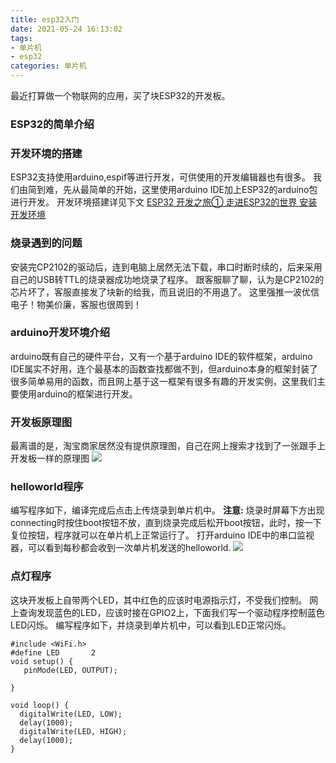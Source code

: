 ```yaml
---
title: esp32入门
date: 2021-05-24 16:13:02
tags: 
- 单片机
- esp32
categories: 单片机
---
```

最近打算做一个物联网的应用，买了块ESP32的开发板。
### ESP32的简单介绍

### 开发环境的搭建
ESP32支持使用arduino,espif等进行开发，可供使用的开发编辑器也有很多。
我们由简到难，先从最简单的开始，这里使用arduino IDE加上ESP32的arduino包进行开发。
开发环境搭建详见下文
[ESP32 开发之旅① 走进ESP32的世界 安装开发环境](https://blog.csdn.net/dpjcn1990/article/details/94414983)

### 烧录遇到的问题
安装完CP2102的驱动后，连到电脑上居然无法下载，串口时断时续的，后来采用自己的USB转TTL的烧录器成功地烧录了程序。
跟客服聊了聊，认为是CP2102的芯片坏了，客服直接发了块新的给我，而且说旧的不用退了。
这里强推一波优信电子！物美价廉，客服也很周到！
### arduino开发环境介绍
arduino既有自己的硬件平台，又有一个基于arduino IDE的软件框架，arduino IDE属实不好用，连个最基本的函数查找都做不到，但arduino本身的框架封装了很多简单易用的函数，而且网上基于这一框架有很多有趣的开发实例，这里我们主要使用arduino的框架进行开发。
### 开发板原理图
最离谱的是，淘宝商家居然没有提供原理图，自己在网上搜索才找到了一张跟手上开发板一样的原理图
<img src="https://cdn.jsdelivr.net/gh/yeyuwenxi/images.github.io/20210604_1.png" >

### helloworld程序
编写程序如下，编译完成后点击上传烧录到单片机中。
**注意:** 烧录时屏幕下方出现connecting时按住boot按钮不放，直到烧录完成后松开boot按钮，此时，按一下复位按钮，程序就可以在单片机上正常运行了。
打开arduino IDE中的串口监视器，可以看到每秒都会收到一次单片机发送的helloworld.
<img src="https://cdn.jsdelivr.net/gh/yeyuwenxi/images.github.io/20210524_1.png" >


### 点灯程序
这块开发板上自带两个LED，其中红色的应该时电源指示灯，不受我们控制。
网上查询发现蓝色的LED，应该时接在GPIO2上，下面我们写一个驱动程序控制蓝色LED闪烁。
编写程序如下，并烧录到单片机中，可以看到LED正常闪烁。
```
#include <WiFi.h>
#define LED       2
void setup() {
   pinMode(LED, OUTPUT);
  
}

void loop() {
  digitalWrite(LED, LOW);
  delay(1000);
  digitalWrite(LED, HIGH);
  delay(1000);
}

```


